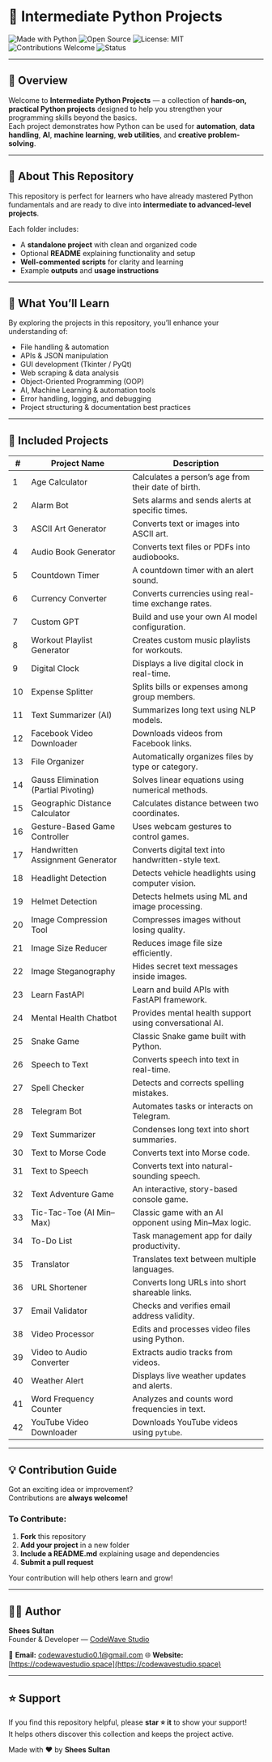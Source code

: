 # 🐍 Intermediate Python Projects

![Made with Python](https://img.shields.io/badge/Made%20with-Python-3776AB?logo=python&logoColor=white)
![Open Source](https://img.shields.io/badge/Open%20Source-Yes-brightgreen)
![License: MIT](https://img.shields.io/badge/License-MIT-yellow.svg)
![Contributions Welcome](https://img.shields.io/badge/Contributions-Welcome-blue)
![Status](https://img.shields.io/badge/Status-Active-success)

---

## 🎯 Overview

Welcome to **Intermediate Python Projects** — a collection of **hands-on, practical Python projects** designed to help you strengthen your programming skills beyond the basics.  
Each project demonstrates how Python can be used for **automation**, **data handling**, **AI**, **machine learning**, **web utilities**, and **creative problem-solving**.

---

## 📘 About This Repository

This repository is perfect for learners who have already mastered Python fundamentals and are ready to dive into **intermediate to advanced-level projects**.

Each folder includes:
- A **standalone project** with clean and organized code  
- Optional **README** explaining functionality and setup  
- **Well-commented scripts** for clarity and learning  
- Example **outputs** and **usage instructions**

---

## 🧠 What You’ll Learn

By exploring the projects in this repository, you’ll enhance your understanding of:

- File handling & automation  
- APIs & JSON manipulation  
- GUI development (Tkinter / PyQt)  
- Web scraping & data analysis  
- Object-Oriented Programming (OOP)  
- AI, Machine Learning & automation tools  
- Error handling, logging, and debugging  
- Project structuring & documentation best practices  

---

## 🚀 Included Projects

| # | Project Name | Description |
|---|---------------|-------------|
| 1 | Age Calculator | Calculates a person’s age from their date of birth. |
| 2 | Alarm Bot | Sets alarms and sends alerts at specific times. |
| 3 | ASCII Art Generator | Converts text or images into ASCII art. |
| 4 | Audio Book Generator | Converts text files or PDFs into audiobooks. |
| 5 | Countdown Timer | A countdown timer with an alert sound. |
| 6 | Currency Converter | Converts currencies using real-time exchange rates. |
| 7 | Custom GPT | Build and use your own AI model configuration. |
| 8 | Workout Playlist Generator | Creates custom music playlists for workouts. |
| 9 | Digital Clock | Displays a live digital clock in real-time. |
| 10 | Expense Splitter | Splits bills or expenses among group members. |
| 11 | Text Summarizer (AI) | Summarizes long text using NLP models. |
| 12 | Facebook Video Downloader | Downloads videos from Facebook links. |
| 13 | File Organizer | Automatically organizes files by type or category. |
| 14 | Gauss Elimination (Partial Pivoting) | Solves linear equations using numerical methods. |
| 15 | Geographic Distance Calculator | Calculates distance between two coordinates. |
| 16 | Gesture-Based Game Controller | Uses webcam gestures to control games. |
| 17 | Handwritten Assignment Generator | Converts digital text into handwritten-style text. |
| 18 | Headlight Detection | Detects vehicle headlights using computer vision. |
| 19 | Helmet Detection | Detects helmets using ML and image processing. |
| 20 | Image Compression Tool | Compresses images without losing quality. |
| 21 | Image Size Reducer | Reduces image file size efficiently. |
| 22 | Image Steganography | Hides secret text messages inside images. |
| 23 | Learn FastAPI | Learn and build APIs with FastAPI framework. |
| 24 | Mental Health Chatbot | Provides mental health support using conversational AI. |
| 25 | Snake Game | Classic Snake game built with Python. |
| 26 | Speech to Text | Converts speech into text in real-time. |
| 27 | Spell Checker | Detects and corrects spelling mistakes. |
| 28 | Telegram Bot | Automates tasks or interacts on Telegram. |
| 29 | Text Summarizer | Condenses long text into short summaries. |
| 30 | Text to Morse Code | Converts text into Morse code. |
| 31 | Text to Speech | Converts text into natural-sounding speech. |
| 32 | Text Adventure Game | An interactive, story-based console game. |
| 33 | Tic-Tac-Toe (AI Min–Max) | Classic game with an AI opponent using Min–Max logic. |
| 34 | To-Do List | Task management app for daily productivity. |
| 35 | Translator | Translates text between multiple languages. |
| 36 | URL Shortener | Converts long URLs into short shareable links. |
| 37 | Email Validator | Checks and verifies email address validity. |
| 38 | Video Processor | Edits and processes video files using Python. |
| 39 | Video to Audio Converter | Extracts audio tracks from videos. |
| 40 | Weather Alert | Displays live weather updates and alerts. |
| 41 | Word Frequency Counter | Analyzes and counts word frequencies in text. |
| 42 | YouTube Video Downloader | Downloads YouTube videos using `pytube`. |

---

## 💡 Contribution Guide

Got an exciting idea or improvement?  
Contributions are **always welcome!**

### To Contribute:
1. **Fork** this repository  
2. **Add your project** in a new folder  
3. **Include a README.md** explaining usage and dependencies  
4. **Submit a pull request**  

Your contribution will help others learn and grow!

---

## 🧑‍💻 Author

**Shees Sultan**  
Founder & Developer — [CodeWave Studio](https://codewavestudio.space)  

📧 **Email:** codewavestudio0.1@gmail.com 
🌐 **Website:** [https://codewavestudio.space](https://codewavestudio.space)  

---

## ⭐ Support

If you find this repository helpful, please **star ⭐ it** to show your support!  
It helps others discover this collection and keeps the project active.  

Made with ❤️ by **Shees Sultan**
